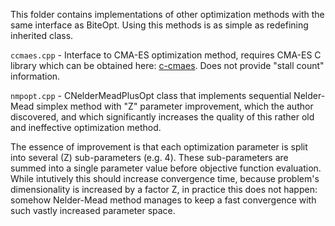 This folder contains implementations of other optimization methods with the
same interface as BiteOpt. Using this methods is as simple as redefining
inherited class.

`ccmaes.cpp` - Interface to CMA-ES optimization method, requires CMA-ES C
library which can be obtained here: [c-cmaes](https://github.com/CMA-ES/c-cmaes).
Does not provide "stall count" information.

`nmpopt.cpp` - CNelderMeadPlusOpt class that implements sequential
Nelder-Mead simplex method with "Z" parameter improvement, which the author
discovered, and which significantly increases the quality of this rather old
and ineffective optimization method.

The essence of improvement is that each optimization parameter is split into
several (Z) sub-parameters (e.g. 4). These sub-parameters are summed into a
single parameter value before objective function evaluation. While intutively
this should increase convergence time, because problem's dimensionality is
increased by a factor Z, in practice this does not happen: somehow Nelder-Mead
method manages to keep a fast convergence with such vastly increased parameter
space.
